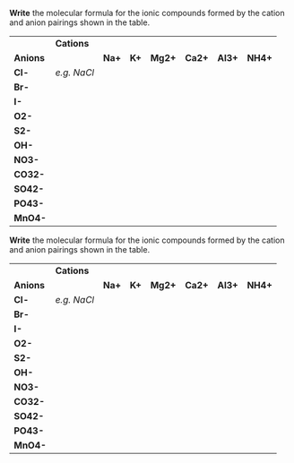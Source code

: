 **Write** the molecular formula for the ionic compounds formed by the cation and anion pairings shown in the table.

|   |   |   |   |   |   |   |   |
|---|---|---|---|---|---|---|---|
||**Cations**|   |   |   |   |   |   |
|**Anions**||**Na+**|**K+**|**Mg2+**|**Ca2+**|**Al3+**|**NH4+**|
|**Cl-**|_e.g. NaCl_||||||
|**Br-**|||||||
|**I-**|||||||
|**O2-**|||||||
|**S2-**|||||||
|**OH-**|||||||
|**NO3-**|||||||
|**CO32-**|||||||
|**SO42-**|||||||
|**PO43-**|||||||
|**MnO4-**|||||||

**Write** the molecular formula for the ionic compounds formed by the cation and anion pairings shown in the table.

|   |   |   |   |   |   |   |   |
|---|---|---|---|---|---|---|---|
||**Cations**|   |   |   |   |   |   |
|**Anions**||**Na+**|**K+**|**Mg2+**|**Ca2+**|**Al3+**|**NH4+**|
|**Cl-**|_e.g. NaCl_||||||
|**Br-**|||||||
|**I-**|||||||
|**O2-**|||||||
|**S2-**|||||||
|**OH-**|||||||
|**NO3-**|||||||
|**CO32-**|||||||
|**SO42-**|||||||
|**PO43-**|||||||
|**MnO4-**|||||||